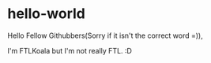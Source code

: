 # hello-world

Hello Fellow Githubbers(Sorry if it isn't the correct word =)),

I'm FTLKoala but I'm not really FTL. :D

